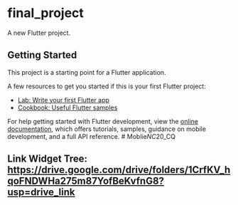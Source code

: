 # final_project

A new Flutter project.

## Getting Started

This project is a starting point for a Flutter application.

A few resources to get you started if this is your first Flutter project:

- [Lab: Write your first Flutter app](https://docs.flutter.dev/get-started/codelab)
- [Cookbook: Useful Flutter samples](https://docs.flutter.dev/cookbook)

For help getting started with Flutter development, view the
[online documentation](https://docs.flutter.dev/), which offers tutorials,
samples, guidance on mobile development, and a full API reference.
#   M o b l i e _ N C _ 2 0 _ C Q 
 
 

## Link Widget Tree: https://drive.google.com/drive/folders/1CrfKV_hqoFNDWHa275m87YofBeKvfnG8?usp=drive_link

##